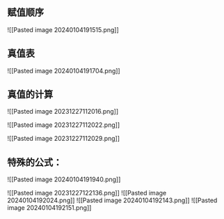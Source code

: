 ## 赋值顺序
![[Pasted image 20240104191515.png]]

## 真值表
![[Pasted image 20240104191704.png]]

## 真值的计算
![[Pasted image 20231227112016.png]]

![[Pasted image 20231227112022.png]]

![[Pasted image 20231227112029.png]]

## 特殊的公式：
![[Pasted image 20240104191940.png]]

![[Pasted image 20231227122136.png]]
![[Pasted image 20240104192024.png]]
![[Pasted image 20240104192143.png]]
![[Pasted image 20240104192151.png]]
